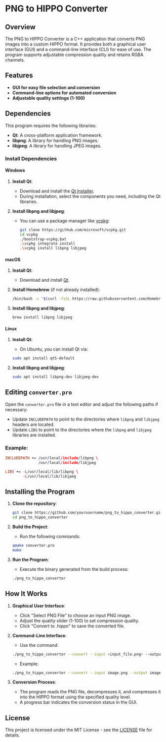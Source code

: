 # PNG to HIPPO Converter

## Overview

The PNG to HIPPO Converter is a C++ application that converts PNG images into a custom HIPPO format. It provides both a graphical user interface (GUI) and a command-line interface (CLI) for ease of use. The program supports adjustable compression quality and retains RGBA channels.

## Features

- **GUI for easy file selection and conversion**
- **Command-line options for automated conversion**
- **Adjustable quality settings (1-100)**

## Dependencies

This program requires the following libraries:

- **Qt**: A cross-platform application framework.
- **libpng**: A library for handling PNG images.
- **libjpeg**: A library for handling JPEG images.

### Install Dependencies

#### Windows

1. **Install Qt**:
   - Download and install the [Qt Installer](https://www.qt.io/download).
   - During installation, select the components you need, including the Qt libraries.

2. **Install libpng and libjpeg**:
   - You can use a package manager like [vcpkg](https://github.com/microsoft/vcpkg):
     ```bash
     git clone https://github.com/microsoft/vcpkg.git
     cd vcpkg
     ./bootstrap-vcpkg.bat
     .\vcpkg integrate install
     .\vcpkg install libpng libjpeg
     ```

#### macOS

1. **Install Qt**:
   - Download and install [Qt](https://www.qt.io/download).

2. **Install Homebrew** (if not already installed):
   ```bash
   /bin/bash -c "$(curl -fsSL https://raw.githubusercontent.com/Homebrew/install/HEAD/install.sh)"
   ```

3. **Install libpng and libjpeg**:
   ```bash
   brew install libpng libjpeg
   ```

#### Linux

1. **Install Qt**:
   - On Ubuntu, you can install Qt via:
   ```bash
   sudo apt install qt5-default
   ```

2. **Install libpng and libjpeg**:
   ```bash
   sudo apt install libpng-dev libjpeg-dev
   ```

## Editing `converter.pro`

Open the `converter.pro` file in a text editor and adjust the following paths if necessary:

- Update `INCLUDEPATH` to point to the directories where `libpng` and `libjpeg` headers are located.
- Update `LIBS` to point to the directories where the `libpng` and `libjpeg` libraries are installed.

### Example:
```pro
INCLUDEPATH += /usr/local/include/libpng \
               /usr/local/include/libjpeg

LIBS += -L/usr/local/lib/libpng \
        -L/usr/local/lib/libjpeg
```

## Installing the Program

1. **Clone the repository**:
   ```bash
   git clone https://github.com/yourusername/png_to_hippo_converter.git
   cd png_to_hippo_converter
   ```

2. **Build the Project**:
   - Run the following commands:
   ```bash
   qmake converter.pro
   make
   ```

3. **Run the Program**:
   - Execute the binary generated from the build process:
   ```bash
   ./png_to_hippo_converter
   ```

## How It Works

1. **Graphical User Interface**:
   - Click "Select PNG File" to choose an input PNG image.
   - Adjust the quality slider (1-100) to set compression quality.
   - Click "Convert to .hippo" to save the converted file.

2. **Command-Line Interface**:
   - Use the command:
   ```bash
   ./png_to_hippo_converter --convert --input <input_file.png> --output <output_file.hippo> --quality <1-100>
   ```
   - Example:
   ```bash
   ./png_to_hippo_converter --convert --input image.png --output image.hippo --quality 75
   ```

3. **Conversion Process**:
   - The program reads the PNG file, decompresses it, and compresses it into the HIPPO format using the specified quality level.
   - A progress bar indicates the conversion status in the GUI.

## License

This project is licensed under the MIT License - see the [LICENSE](LICENSE) file for details.
```
